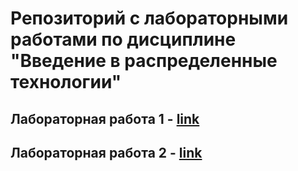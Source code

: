 #  Репозиторий с лабораторными работами по дисциплине "Введение в распределенные технологии"
## Лабораторная работа 1 - [link](src/main/scala/lab1/lab_report.MD)
## Лабораторная работа 2 - [link](src/main/scala/lab2/lab_report.MD)

